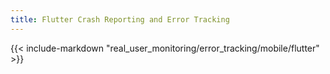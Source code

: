 ```yaml
---
title: Flutter Crash Reporting and Error Tracking
---
```


{{< include-markdown "real_user_monitoring/error_tracking/mobile/flutter" >}}